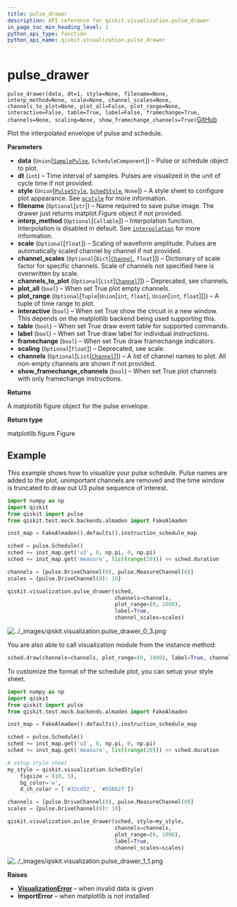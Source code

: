 ```yaml
---
title: pulse_drawer
description: API reference for qiskit.visualization.pulse_drawer
in_page_toc_min_heading_level: 1
python_api_type: function
python_api_name: qiskit.visualization.pulse_drawer
---
```


# pulse\_drawer

<span id="qiskit.visualization.pulse_drawer" />

`pulse_drawer(data, dt=1, style=None, filename=None, interp_method=None, scale=None, channel_scales=None, channels_to_plot=None, plot_all=False, plot_range=None, interactive=False, table=True, label=False, framechange=True, channels=None, scaling=None, show_framechange_channels=True)`[GitHub](https://github.com/qiskit/qiskit/tree/stable/0.14/qiskit/visualization/pulse_visualization.py "view source code")

Plot the interpolated envelope of pulse and schedule.

**Parameters**

*   **data** (`Union`\[[`SamplePulse`](qiskit.pulse.pulse_lib.SamplePulse "qiskit.pulse.pulse_lib.sample_pulse.SamplePulse"), `ScheduleComponent`]) – Pulse or schedule object to plot.
*   **dt** (`int`) – Time interval of samples. Pulses are visualized in the unit of cycle time if not provided.
*   **style** (`Union`\[[`PulseStyle`](qiskit.visualization.pulse.qcstyle#qiskit.visualization.pulse.qcstyle.PulseStyle "qiskit.visualization.pulse.qcstyle.PulseStyle"), [`SchedStyle`](qiskit.visualization.pulse.qcstyle#qiskit.visualization.pulse.qcstyle.SchedStyle "qiskit.visualization.pulse.qcstyle.SchedStyle"), `None`]) – A style sheet to configure plot appearance. See [`qcstyle`](qiskit.visualization.pulse.qcstyle#module-qiskit.visualization.pulse.qcstyle "qiskit.visualization.pulse.qcstyle") for more information.
*   **filename** (`Optional`\[`str`]) – Name required to save pulse image. The drawer just returns matplot.Figure object if not provided.
*   **interp\_method** (`Optional`\[`Callable`]) – Interpolation function. Interpolation is disabled in default. See [`interpolation`](qiskit.visualization.pulse.interpolation#module-qiskit.visualization.pulse.interpolation "qiskit.visualization.pulse.interpolation") for more information.
*   **scale** (`Optional`\[`float`]) – Scaling of waveform amplitude. Pulses are automatically scaled channel by channel if not provided.
*   **channel\_scales** (`Optional`\[`Dict`\[[`Channel`](qiskit.pulse.channels#qiskit.pulse.channels.Channel "qiskit.pulse.channels.Channel"), `float`]]) – Dictionary of scale factor for specific channels. Scale of channels not specified here is overwritten by scale.
*   **channels\_to\_plot** (`Optional`\[`List`\[[`Channel`](qiskit.pulse.channels#qiskit.pulse.channels.Channel "qiskit.pulse.channels.Channel")]]) – Deprecated, see channels.
*   **plot\_all** (`bool`) – When set True plot empty channels.
*   **plot\_range** (`Optional`\[`Tuple`\[`Union`\[`int`, `float`], `Union`\[`int`, `float`]]]) – A tuple of time range to plot.
*   **interactive** (`bool`) – When set True show the circuit in a new window. This depends on the matplotlib backend being used supporting this.
*   **table** (`bool`) – When set True draw event table for supported commands.
*   **label** (`bool`) – When set True draw label for individual instructions.
*   **framechange** (`bool`) – When set True draw framechange indicators.
*   **scaling** (`Optional`\[`float`]) – Deprecated, see scale.
*   **channels** (`Optional`\[`List`\[[`Channel`](qiskit.pulse.channels#qiskit.pulse.channels.Channel "qiskit.pulse.channels.Channel")]]) – A list of channel names to plot. All non-empty channels are shown if not provided.
*   **show\_framechange\_channels** (`bool`) – When set True plot channels with only framechange instructions.

**Returns**

A matplotlib figure object for the pulse envelope.

**Return type**

matplotlib.figure.Figure

## Example

This example shows how to visualize your pulse schedule. Pulse names are added to the plot, unimportant channels are removed and the time window is truncated to draw out U3 pulse sequence of interest.

```python
import numpy as np
import qiskit
from qiskit import pulse
from qiskit.test.mock.backends.almaden import FakeAlmaden

inst_map = FakeAlmaden().defaults().instruction_schedule_map

sched = pulse.Schedule()
sched += inst_map.get('u3', 0, np.pi, 0, np.pi)
sched += inst_map.get('measure', list(range(20))) << sched.duration

channels = [pulse.DriveChannel(0), pulse.MeasureChannel(0)]
scales = {pulse.DriveChannel(0): 10}

qiskit.visualization.pulse_drawer(sched,
                                  channels=channels,
                                  plot_range=(0, 1000),
                                  label=True,
                                  channel_scales=scales)
```

![../\_images/qiskit.visualization.pulse\_drawer\_0\_3.png](/images/api/qiskit/0.19/qiskit.visualization.pulse_drawer_0_3.png)

You are also able to call visualization module from the instance method:

```python
sched.draw(channels=channels, plot_range=(0, 1000), label=True, channel_scales=scales)
```

To customize the format of the schedule plot, you can setup your style sheet.

```python
import numpy as np
import qiskit
from qiskit import pulse
from qiskit.test.mock.backends.almaden import FakeAlmaden

inst_map = FakeAlmaden().defaults().instruction_schedule_map

sched = pulse.Schedule()
sched += inst_map.get('u3', 0, np.pi, 0, np.pi)
sched += inst_map.get('measure', list(range(20))) << sched.duration

# setup style sheet
my_style = qiskit.visualization.SchedStyle(
    figsize = (10, 5),
    bg_color='w',
    d_ch_color = ['#32cd32', '#556b2f'])

channels = [pulse.DriveChannel(0), pulse.MeasureChannel(0)]
scales = {pulse.DriveChannel(0): 10}

qiskit.visualization.pulse_drawer(sched, style=my_style,
                                  channels=channels,
                                  plot_range=(0, 1000),
                                  label=True,
                                  channel_scales=scales)
```

![../\_images/qiskit.visualization.pulse\_drawer\_1\_1.png](/images/api/qiskit/0.19/qiskit.visualization.pulse_drawer_1_1.png)

**Raises**

*   [**VisualizationError**](qiskit.visualization.VisualizationError "qiskit.visualization.VisualizationError") – when invalid data is given
*   **ImportError** – when matplotlib is not installed

